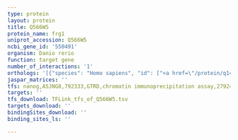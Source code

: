```yaml
---
type: protein
layout: protein
title: Q566W5
protein_name: frg1
uniprot_accession: Q566W5
ncbi_gene_id: '550491'
organism: Danio rerio
function: target gene
number_of_interactions: '1'
orthologs: '[{"species": "Homo sapiens", "id": ["<a href=\"/protein/q14331\">Q14331</a>"]}, {"species": "Mus musculus", "id": ["<a href=\"/protein/p97376\">P97376</a>"]}, {"species": "Rattus norvegicus", "id": ["<a href=\"/protein/d3zzk8\">D3ZZK8</a>"]}, {"species": "Drosophila melanogaster", "id": ["<a href=\"/protein/q9vwa8\">Q9VWA8</a>"]}, {"species": "Caenorhabditis elegans", "id": ["<a href=\"/protein/o18282\">O18282</a>"]}]'
jaspar_matrices: ''
tfs: nanog,A5JNG8,792333,GTRD,chromatin immunoprecipitation assay,27924024%5Buid%5D,No
targets: ''
tfs_download: TFLink_tfs_of_Q566W5.tsv
targets_download: ''
bindingSites_download: ''
binding_sites_ls: ''

---
```

